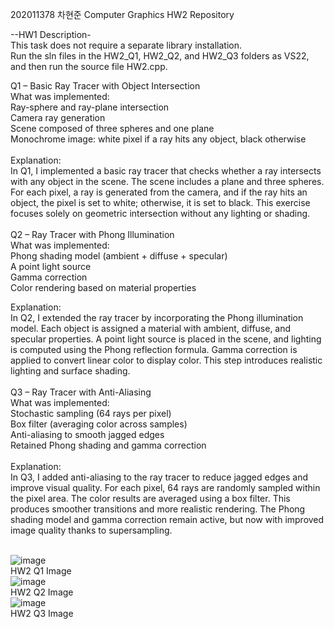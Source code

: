 202011378 차현준 Computer Graphics HW2 Repository<br/>

--HW1 Description-<br/>
This task does not require a separate library installation.<br/>
Run the sln files in the HW2_Q1, HW2_Q2, and HW2_Q3 folders as VS22, and then run the source file HW2.cpp.
<br/>

Q1 – Basic Ray Tracer with Object Intersection<br/>
What was implemented:<br/>
Ray-sphere and ray-plane intersection<br/>
Camera ray generation<br/>
Scene composed of three spheres and one plane<br/>
Monochrome image: white pixel if a ray hits any object, black otherwise<br/><br/>
Explanation:<br/>
In Q1, I implemented a basic ray tracer that checks whether a ray intersects with any object in the scene. The scene includes a plane and three spheres. For each pixel, a ray is generated from the camera, and if the ray hits an object, the pixel is set to white; otherwise, it is set to black. This exercise focuses solely on geometric intersection without any lighting or shading.
<br/><br/>
Q2 – Ray Tracer with Phong Illumination<br/>
What was implemented:<br/>
Phong shading model (ambient + diffuse + specular)
<br/>
A point light source<br/>
Gamma correction<br/>
Color rendering based on material properties<br/>

Explanation:<br/>
In Q2, I extended the ray tracer by incorporating the Phong illumination model. Each object is assigned a material with ambient, diffuse, and specular properties. A point light source is placed in the scene, and lighting is computed using the Phong reflection formula. Gamma correction is applied to convert linear color to display color. This step introduces realistic lighting and surface shading.
<br/><br/>
Q3 – Ray Tracer with Anti-Aliasing<br/>
What was implemented:<br/>
Stochastic sampling (64 rays per pixel)<br/>
Box filter (averaging color across samples)<br/>
Anti-aliasing to smooth jagged edges<br/>
Retained Phong shading and gamma correction<br/><br/>
Explanation:<br/>
In Q3, I added anti-aliasing to the ray tracer to reduce jagged edges and improve visual quality. For each pixel, 64 rays are randomly sampled within the pixel area. The color results are averaged using a box filter. This produces smoother transitions and more realistic rendering. The Phong shading model and gamma correction remain active, but now with improved image quality thanks to supersampling.
<br/><br/>

![image](https://github.com/user-attachments/assets/ecaeefaf-3a28-4c3e-b17f-7c572754a526)
<br/>
HW2 Q1 Image
<br/>
![image](https://github.com/user-attachments/assets/e783d878-568c-47f1-904b-d3a92939a05c)
<br/>
HW2 Q2 Image
<br/>
![image](https://github.com/user-attachments/assets/7ddd2572-9eab-4c03-8989-6e2bc93a1d65)
<br/>
HW2 Q3 Image
